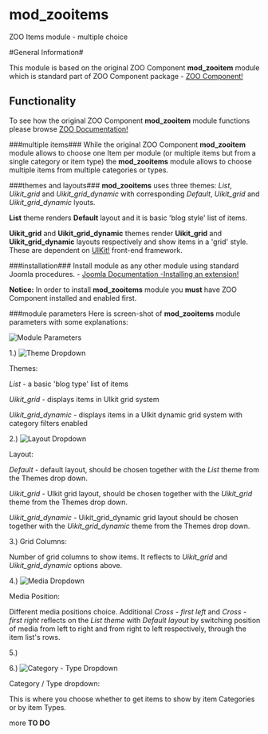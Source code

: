 # mod_zooitems
ZOO Items module - multiple choice

#General Information#

This module is based on the original ZOO Component **mod_zooitem** module which is standard part of ZOO Component package - [ZOO Component!](http://yootheme.com/zoo/)

## Functionality ##

To see how the original ZOO Component **mod_zooitem**  module functions please browse [ZOO Documentation!](http://yootheme.com/zoo/documentation/getting-started/set-up-zoo-item-module)

###multiple items###
While the original ZOO Component **mod_zooitem** module allows to choose one Item per module (or multiple items but from a single category or item type) the **mod_zooitems** module allows to choose multiple items from multiple categories or types.

###themes and layouts###
**mod_zooitems** uses three themes: *List*, *Uikit_grid* and *Uikit_grid_dynamic* with corresponding *Default*, *Uikit_grid* and *Uikit_grid_dynamic* lyouts.
 
 **List** theme renders **Default** layout and it is basic 'blog style' list of items.
 
 **Uikit_grid** and **Uikit_grid_dynamic** themes render **Uikit_grid** and **Uikit_grid_dynamic** layouts respectively and show items in a 'grid' style. These are dependent on [UIKit!](http://getuikit.com/index.html) front-end framework.
 
###installation###
 Install module as any other module using standard Joomla procedures.  - [Joomla Documentation -Installing an extension!](https://docs.joomla.org/Installing_an_extension)
 
 **Notice:** In order to install **mod_zooitems** module you **must** have ZOO Component installed and enabled first.
 
###module parameters
Here is screen-shot of **mod_zooitems** module parameters with some explanations:

![Module Parameters](http://brbaso.com/images/mod_zooitems_doc/module_parameters.jpg)
 
1.) ![Theme Dropdown](http://brbaso.com/images/mod_zooitems_doc/theme_dropdown.jpg)

Themes:

*List* -  a basic 'blog type' list of items

*Uikit_grid* - displays items in UIkit grid system

*Uikit_grid_dynamic* - displays items in a UIkit dynamic grid system with category filters enabled


2.) ![Layout Dropdown](http://brbaso.com/images/mod_zooitems_doc/layout_dropdown.jpg)

Layout:

*Default* - default layout, should be chosen together with the *List* theme from the Themes drop down.

*Uikit_grid* - UIkit grid layout, should be chosen together with the *Uikit_grid* theme from the Themes drop down.

*Uikit_grid_dynamic* - Uikit_grid_dynamic grid layout should be chosen together with the *Uikit_grid_dynamic* theme from the Themes drop down.


3.) Grid Columns:

Number of grid columns to show items. It reflects to *Uikit_grid* and *Uikit_grid_dynamic* options above.


4.) ![Media Dropdown](http://brbaso.com/images/mod_zooitems_doc/mediaposition_dropdown.jpg)

Media Position:

Different media positions choice. Additional *Cross - first left* and *Cross - first right* reflects on the *List theme* with *Default layout* by switching position of media from left to right and from right to left respectively, through the item list's rows.

5.)

6.) ![Category - Type Dropdown](http://brbaso.com/images/mod_zooitems_doc/categorytypes_dropdown.jpg)

Category / Type dropdown:

This is where you choose whether to get items to show by item Categories or by item Types.
 
more **TO DO**




